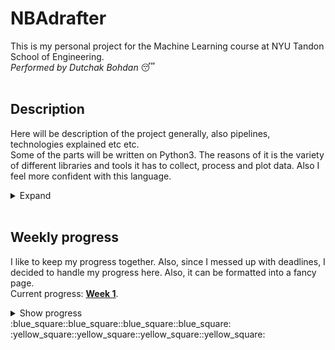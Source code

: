 # NBAdrafter
This is my personal project for the Machine Learning course at NYU Tandon School of Engineering.\
*Performed by Dutchak Bohdan* :sleeping:
<br><br>





## Description
Here will be description of the project generally, also pipelines, technologies explained etc etc.\
Some of the parts will be written on Python3. The reasons of it is the variety of different libraries and tools it has to collect, process and plot data. Also I feel more confident with this language.
<details>
  <summary>
    Expand
  </summary>

**Soon...**
</details>
<br>





## Weekly progress
I like to keep my progress together. Also, since I messed up with deadlines, I decided to handle my progress here. Also, it can be formatted into a fancy page.\
Current progress: **[Week 1](https://github.com/bohdan-dutchak/NBAdrafter/blob/main/README.md#week-2)**.

<details>
  <summary>
    Show progress
  </summary>



<details>
<summary><h3>Week 1</h3></summary>
  This one is the pilot week, I will try to cope with everything.    
  
#### Work done
  - 1-2 chptrs ISLR
  - Watched the lecture
  - Introduction to ML
  - [Cool vid about bias and variance](https://www.youtube.com/watch?v=EuBBz3bI-aA)
#### Problems faced
  - None actually, but it is just a beggining
#### Next steps
  - Complete first 4 weeks and start the project.

#### Brief list on notes for this week 
  - There are two paradigms of estimation of the model:
    1. Prediction (focusing on the result i.e. the output variable)
    2. Inference (providing analytics of the different trends and relations between variables)
  - Regarding to the paradigms, there is a trade-off between more flexible (Deep learning, SVM, Boosting, Bagging, GAM) and more interpretable models (Lasso, OLS). The more flexible model is, the bigger *variance* it has and vice versa with *bias*.
  - Learning of the model can be supervised or unsupervised (more rarelly semi-supervised), which depends on the existence of the response variable.
  - Very low MSE on training data may indicate overfitting.
  - bias-variance trade-off is an estimation method of test MSE by result train variable.
  - KNN is the model with optionally chosen K - the number of nearest neighbors. The smaller K is, the more flexible model.
</details>



<details>
<summary><h3>Week 2</h3></summary>
  Empty yet
  
#### Work done
  - [Confounding explained](https://www.youtube.com/watch?v=bcfg9kcxeuU)
#### Problems faced
  - In chapter 2 it is said, that it is hard to compute model accuracy on the testing data, since sometimes there is no test data. Why can't we just take a 30% of it as a data for testing. So we don't train model on this part.
  - 
#### Next steps
  - 

#### Brief list on notes for this week   
  - You can use OLS to make classifier with 2 classes, but it is not recommended
  - In order to decrease risks of false positive we can manually decrease the threshold of the probability from 0.5 to i.e. 0.1
  - Confounding is a bias that leads to the wrong relation dependencies between some variable and result. Here we have example of probability of default given the person is student or not. Confounding misleads us to the conclusion that students are more risky creditee, but those are so only when the credit balance is unknown. Otherwise non-student is more risky.
  - 
</details>



<details>
<summary><h3>Week 3</h3></summary>
  Empty yet
  
#### Work done
  - 
#### Problems faced
  -
#### Something else
  -      
</details>



<details>
<summary><h3>Week 4</h3></summary>
  Empty yet
  
#### Work done
  - 
#### Problems faced
  - 
#### Something else
  -      
</details>



<details>
<summary><h3>Week 5</h3></summary>
  Empty yet
  
#### Work done
  - 
#### Problems faced
  -
#### Something else
  -      
</details>
</details>
:blue_square::blue_square::blue_square::blue_square:<br>
:yellow_square::yellow_square::yellow_square::yellow_square:
